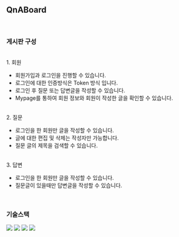 ## QnABoard
<br>

### 게시판 구성
<br>
1. 회원

 - 회원가입과 로그인을 진행할 수 있습니다.
 - 로그인에 대한 인증방식은 Token 방식 입니다.
 - 로그인 후 질문 또는 답변글을 작성할 수 있습니다.
 - Mypage를 통하여 회원 정보와 회원이 작성한 글을 확인할 수 있습니다.
<br>
2. 질문

 - 로그인을 한 회원만 글을 작성할 수 있습니다.
 - 글에 대한 편집 및 삭제는 작성자만 가능합니다.
 - 질문 글의 제목을 검색할 수 있습니다.
<br>
3. 답변

 - 로그인을 한 회원만 글을 작성할 수 있습니다.
 - 질문글이 있을때만 답변글을 작성할 수 있습니다.

<br>

### 기술스택
<div>
  <img src="https://img.shields.io/badge/Java-007396?style=for-the-badge&logo=Java&logoColor=white"/>
  <img src="https://img.shields.io/badge/Spring-6DB33F?style=for-the-badge&logo=Spring&logoColor=white"/>
  <img src="https://img.shields.io/badge/Spring Boot-6DB33F?style=for-the-badge&logo=springBoot&logoColor=white"/>
  <img src="https://img.shields.io/badge/Spring Security-6DB33F?style=for-the-badge&logo=springSecurity&logoColor=white"/>
 </div>

